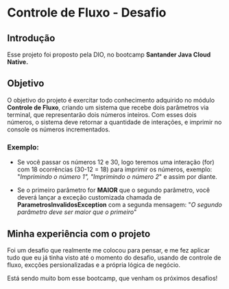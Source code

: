 # Controle de Fluxo - Desafio

## Introdução
Esse projeto foi proposto pela DIO, no bootcamp **Santander Java Cloud Native.**

## Objetivo
O objetivo do projeto é exercitar todo conhecimento adquirido no módulo **Controle de Fluxo**, criando um sistema que recebe dois parâmetros via terminal, que representarão dois números inteiros. Com esses dois números, o sistema deve retornar a quantidade de interações, e imprimir no console os números incrementados.

### Exemplo:

- Se você passar os números 12 e 30, logo teremos uma interação (for) com 18 ocorrências (30-12 = 18) para imprimir os números, exemplo: "*Imprimindo o número 1", "Imprimindo o número 2*" e assim por diante.


- Se o primeiro parâmetro for **MAIOR** que o segundo parâmetro, você deverá lançar a exceção customizada chamada de **ParametrosInvalidosException** com a segunda mensagem: "*O segundo parâmetro deve ser maior que o primeiro*"

## Minha experiência com o projeto
Foi um desafio que realmente me colocou para pensar, e me fez aplicar tudo que eu já tinha visto até o momento do desafio, usando de controle de fluxo, excções persionalizadas e a própria lógica de negócio.

Está sendo muito bom esse bootcamp, que venham os próximos desafios!


